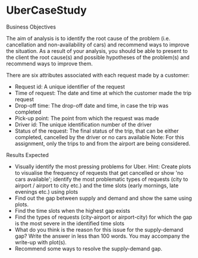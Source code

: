 # UberCaseStudy

Business Objectives 

The aim of analysis is to identify the root cause of the problem (i.e. cancellation and non-availability of cars) and recommend ways to improve the situation. As a result of your analysis, you should be able to present to the client the root cause(s) and possible hypotheses of the problem(s) and recommend ways to improve them.


There are six attributes associated with each request made by a customer:

* Request id: A unique identifier of the request
* Time of request: The date and time at which the customer made the trip request
* Drop-off time: The drop-off date and time, in case the trip was completed 
* Pick-up point: The point from which the request was made
* Driver id: The unique identification number of the driver
* Status of the request: The final status of the trip, that can be either completed, cancelled by the driver or no cars available
  Note: For this assignment, only the trips to and from the airport are being considered.


Results Expected

* Visually identify the most pressing problems for Uber. 
  Hint: Create plots to visualise the frequency of requests that get cancelled or show 'no cars available'; identify the most problematic           types of requests (city to airport / airport to city etc.) and the time slots (early mornings, late evenings etc.) using plots
* Find out the gap between supply and demand and show the same using plots.
* Find the time slots when the highest gap exists
* Find the types of requests (city-airport or airport-city) for which the gap is the most severe in the identified time slots
* What do you think is the reason for this issue for the supply-demand gap? Write the answer in less than 100 words. You may accompany the   write-up with plot(s).
* Recommend some ways to resolve the supply-demand gap.

